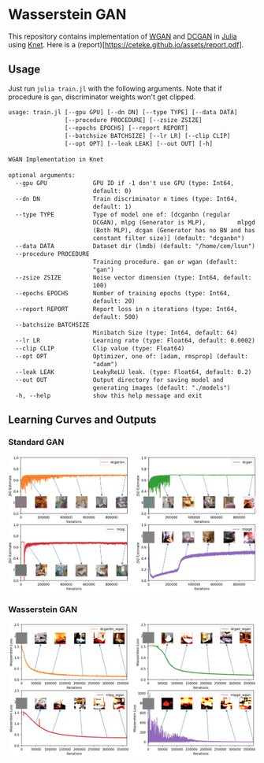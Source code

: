 # Wasserstein GAN

This repository contains implementation of [WGAN](https://arxiv.org/abs/1701.07875) and [DCGAN](https://arxiv.org/abs/1511.06434) in [Julia](https://julialang.org/)
using [Knet](https://github.com/denizyuret/Knet.jl). Here is a (report)[https://ceteke.github.io/assets/report.pdf].

## Usage

Just run ```julia train.jl``` with the following arguments. Note that if procedure is ```gan```, discriminator weights won't get clipped.

```
usage: train.jl [--gpu GPU] [--dn DN] [--type TYPE] [--data DATA]
                [--procedure PROCEDURE] [--zsize ZSIZE]
                [--epochs EPOCHS] [--report REPORT]
                [--batchsize BATCHSIZE] [--lr LR] [--clip CLIP]
                [--opt OPT] [--leak LEAK] [--out OUT] [-h]

WGAN Implementation in Knet

optional arguments:
  --gpu GPU             GPU ID if -1 don't use GPU (type: Int64,
                        default: 0)
  --dn DN               Train discriminator n times (type: Int64,
                        default: 1)
  --type TYPE           Type of model one of: [dcganbn (regular
                        DCGAN), mlpg (Generator is MLP),         mlpgd
                        (Both MLP), dcgan (Generator has no BN and has
                        constant filter size)] (default: "dcganbn")
  --data DATA           Dataset dir (lmdb) (default: "/home/cem/lsun")
  --procedure PROCEDURE
                        Training procedure. gan or wgan (default:
                        "gan")
  --zsize ZSIZE         Noise vector dimension (type: Int64, default:
                        100)
  --epochs EPOCHS       Number of training epochs (type: Int64,
                        default: 20)
  --report REPORT       Report loss in n iterations (type: Int64,
                        default: 500)
  --batchsize BATCHSIZE
                        Minibatch Size (type: Int64, default: 64)
  --lr LR               Learning rate (type: Float64, default: 0.0002)
  --clip CLIP           Clip value (type: Float64)
  --opt OPT             Optimizer, one of: [adam, rmsprop] (default:
                        "adam")
  --leak LEAK           LeakyReLU leak. (type: Float64, default: 0.2)
  --out OUT             Output directory for saving model and
                        generating images (default: "./models")
  -h, --help            show this help message and exit
```
  
  ## Learning Curves and Outputs
  
  ### Standard GAN
  ![alt text](imgs/jsd_withimage.png)
  
  ### Wasserstein GAN
  ![alt text](imgs/wasserstein_withimage.png)
